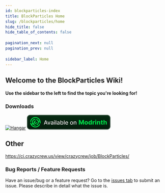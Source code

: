 ```yaml
---
id: blockparticles-index
title: BlockParticles Home
slug: /blockparticles/home
hide_title: false
hide_table_of_contents: false

pagination_next: null
pagination_prev: null

sidebar_label: Home
---
```

## Welcome to the BlockParticles Wiki!
#### Use the sidebar to the left to find the topic you're looking for!

### Downloads
[![Hangar](https://raw.githubusercontent.com/intergrav/devins-badges/v3/assets/compact/available/hangar_46h.png)](https://hangar.papermc.io/CrazyCrew/BlockParticles)
[![Modrinth](https://raw.githubusercontent.com/intergrav/devins-badges/v3/assets/compact/available/modrinth_46h.png)](https://modrinth.com/plugin/blockparticles)

## Other
https://ci.crazycrew.us/view/crazycrew/job/BlockParticles/

### Bug Reports / Feature Requests
Have an issue/bug or a feature request? Go to the [issues tab](https://github.com/Crazy-Crew/BlockParticles/issues) to submit an issue. Please describe in detail what the issue is.